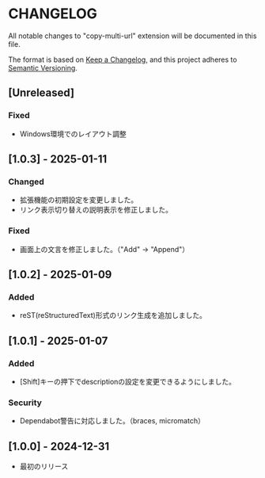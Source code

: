 # CHANGELOG

All notable changes to "copy-multi-url" extension will be documented in this file.

The format is based on [Keep a Changelog](https://keepachangelog.com/en/1.1.0/),
and this project adheres to [Semantic Versioning](https://semver.org/spec/v2.0.0.html).

## [Unreleased]

### Fixed

- Windows環境でのレイアウト調整

## [1.0.3] - 2025-01-11

### Changed

- 拡張機能の初期設定を変更しました。
- リンク表示切り替えの説明表示を修正しました。

### Fixed

- 画面上の文言を修正しました。（"Add" → "Append"）

## [1.0.2] - 2025-01-09

### Added

- reST(reStructuredText)形式のリンク生成を追加しました。

## [1.0.1] - 2025-01-07

### Added

- [Shift]キーの押下でdescriptionの設定を変更できるようにしました。

### Security

- Dependabot警告に対応しました。（braces, micromatch）

## [1.0.0] - 2024-12-31

- 最初のリリース
